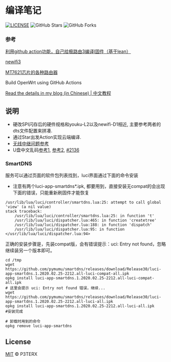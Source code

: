 # 编译笔记

[![LICENSE](https://img.shields.io/github/license/mashape/apistatus.svg?style=flat-square&label=LICENSE)](https://github.com/P3TERX/Actions-OpenWrt/blob/master/LICENSE)
![GitHub Stars](https://img.shields.io/github/stars/P3TERX/Actions-OpenWrt.svg?style=flat-square&label=Stars&logo=github)
![GitHub Forks](https://img.shields.io/github/forks/P3TERX/Actions-OpenWrt.svg?style=flat-square&label=Forks&logo=github)

### 参考

[利用github action功能，自己给极路由3编译l固件（基于lean）](https://www.right.com.cn/forum/thread-2906191-1-1.html)

[newifi3](https://github.com/liwenjie119/lede/blob/master/config/newifi3.config)

[MT7621芯片的各种路由器](https://www.right.com.cn/forum/thread-217908-1-1.html)

Build OpenWrt using GitHub Actions

[Read the details in my blog (in Chinese) | 中文教程](https://p3terx.com/archives/build-openwrt-with-github-actions.html)

## 说明

- 硬改SPI闪存后的硬件规格和youku-L2以及newifi-D1相近, 主要参考两者的dts文件配置来拼凑.
- 通过Star出发Action实现云端编译.
- [无线中继问题参考](https://www.right.com.cn/forum/thread-314109-1-1.html)
- U盘中文乱码[参考1](https://www.right.com.cn/forum/thread-248712-1-1.html), [参考2](https://www.right.com.cn/forum/thread-208227-1-1.html), [#2136](https://github.com/coolsnowwolf/lede/issues/2136)

### SmartDNS

服务可以通过页面的软件包列表找到，luci界面通过下面的命令安装
 - 注意有两个luci-app-smartdns*.ipk, 都要用到，直接安装无compat的会出现下面的错误，只能重新刷固件才能恢复

```
/usr/lib/lua/luci/controller/smartdns.lua:25: attempt to call global 'view' (a nil value)
stack traceback:
	/usr/lib/lua/luci/controller/smartdns.lua:25: in function 't'
	/usr/lib/lua/luci/dispatcher.lua:465: in function 'createtree'
	/usr/lib/lua/luci/dispatcher.lua:188: in function 'dispatch'
	/usr/lib/lua/luci/dispatcher.lua:95: in function </usr/lib/lua/luci/dispatcher.lua:94>
```
正确的安装步骤是，先装compat版，会有错误提示：uci: Entry not found，忽略继续装另一个版本即可。
```
cd /tmp
wget https://github.com/pymumu/smartdns/releases/download/Release30/luci-app-smartdns.1.2020.02.25-2212.all-luci-compat-all.ipk
opkg install luci-app-smartdns.1.2020.02.25-2212.all-luci-compat-all.ipk
# 这里会提示 uci: Entry not found 错误，继续...
wget https://github.com/pymumu/smartdns/releases/download/Release30/luci-app-smartdns.1.2020.02.25-2212.all-luci-all.ipk
opkg install luci-app-smartdns.1.2020.02.25-2212.all-luci-all.ipk
#安装完成

# 卸载时用到的命令
opkg remove luci-app-smartdns
```


## License

[MIT](https://github.com/P3TERX/Actions-OpenWrt/blob/master/LICENSE) © P3TERX
